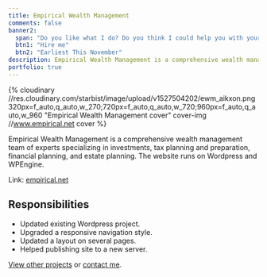 ```yaml
---
title: Empirical Wealth Management
comments: false
banner2:
  span: "Do you like what I do? Do you think I could help you with your project?"
  btn1: "Hire me"
  btn2: "Earliest This November"
description: Empirical Wealth Management is a comprehensive wealth management team of experts specializing in investments, tax planning and preparation, financial planning, and estate planning. The website runs on Wordpress and WPEngine.
portfolio: true
---
```


{% cloudinary //res.cloudinary.com/starbist/image/upload/v1527504202/ewm_aikxon.png 320px=f_auto,q_auto,w_270;720px=f_auto,q_auto,w_720;960px=f_auto,q_auto,w_960 "Empirical Wealth Management cover" cover-img //www.empirical.net cover %}

Empirical Wealth Management is a comprehensive wealth management team of experts specializing in investments, tax planning and preparation, financial planning, and estate planning. The website runs on Wordpress and WPEngine.

Link: [empirical.net](//www.empirical.net/)

## Responsibilities

- Updated existing Wordpress project.
- Upgraded a responsive navigation style.
- Updated a layout on several pages.
- Helped publishing site to a new server.

[View other projects](/portfolio/) or [contact me](/about-me/).
